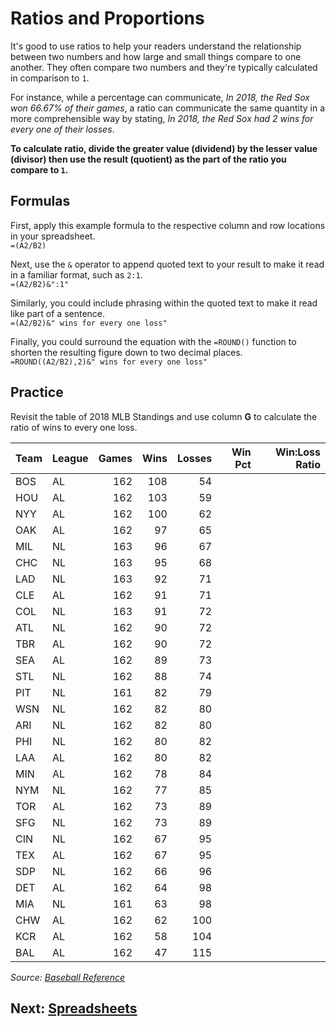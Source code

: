 # Ratios and Proportions
It's good to use ratios to help your readers understand the relationship between two numbers and how large and small things compare to one another. They often compare two numbers and they're typically calculated in comparison to `1`.

For instance, while a percentage can communicate, _In 2018, the Red Sox won 66.67% of their games_, a ratio can communicate the same quantity in a more comprehensible way by stating, _In 2018, the Red Sox had 2 wins for every one of their losses_.

__To calculate ratio, divide the greater value (dividend) by the lesser value (divisor) then use the result (quotient) as the part of the ratio you compare to `1`.__

## Formulas
First, apply this example formula to the respective column and row locations in your spreadsheet.  
`=(A2/B2)`

Next, use the `&` operator to append quoted text to your result to make it read in a familiar format, such as `2:1`.  
`=(A2/B2)&":1"`

Similarly, you could include phrasing within the quoted text to make it read like part of a sentence.  
`=(A2/B2)&" wins for every one loss"`

Finally, you could surround the equation with the `=ROUND()` function to shorten the resulting figure down to two decimal places.  
`=ROUND((A2/B2),2)&" wins for every one loss"`

## Practice
Revisit the table of 2018 MLB Standings and use column __G__ to calculate the ratio of wins to every one loss.

|Team|League|Games|Wins|Losses|Win Pct|Win:Loss Ratio|
|:--|:--|--:|--:|--:|--:|--:|
|BOS|AL|162|108|54|||
|HOU|AL|162|103|59|||
|NYY|AL|162|100|62|||
|OAK|AL|162|97|65|||
|MIL|NL|163|96|67|||
|CHC|NL|163|95|68|||
|LAD|NL|163|92|71|||
|CLE|AL|162|91|71|||
|COL|NL|163|91|72|||
|ATL|NL|162|90|72|||
|TBR|AL|162|90|72|||
|SEA|AL|162|89|73|||
|STL|NL|162|88|74|||
|PIT|NL|161|82|79|||
|WSN|NL|162|82|80|||
|ARI|NL|162|82|80|||
|PHI|NL|162|80|82|||
|LAA|AL|162|80|82|||
|MIN|AL|162|78|84|||
|NYM|NL|162|77|85|||
|TOR|AL|162|73|89|||
|SFG|NL|162|73|89|||
|CIN|NL|162|67|95|||
|TEX|AL|162|67|95|||
|SDP|NL|162|66|96|||
|DET|AL|162|64|98|||
|MIA|NL|161|63|98|||
|CHW|AL|162|62|100|||
|KCR|AL|162|58|104|||
|BAL|AL|162|47|115|||

_Source: [Baseball Reference](https://www.baseball-reference.com/leagues/MLB-standings.shtml)_

## Next: [Spreadsheets](../../spreadsheets/readme.md)
